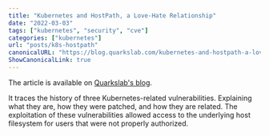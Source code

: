 ```yaml
---
title: "Kubernetes and HostPath, a Love-Hate Relationship"
date: "2022-03-03"
tags: ["kubernetes", "security", "cve"]
categories: ["kubernetes"]
url: "posts/k8s-hostpath"
canonicalURL: "https://blog.quarkslab.com/kubernetes-and-hostpath-a-love-hate-relationship.html"
ShowCanonicalLink: true
---
```


The article is available on [Quarkslab's
blog](https://blog.quarkslab.com/kubernetes-and-hostpath-a-love-hate-relationship.html).

It traces the history of three Kubernetes-related vulnerabilities. Explaining
what they are, how they were patched, and how they are related. The
exploitation of these vulnerabilities allowed access to the underlying host
filesystem for users that were not properly authorized.
